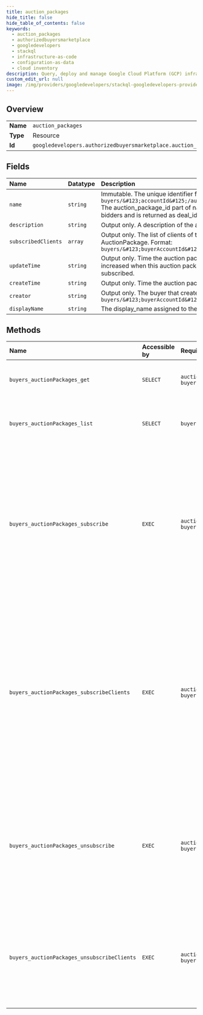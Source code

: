 ```yaml
---
title: auction_packages
hide_title: false
hide_table_of_contents: false
keywords:
  - auction_packages
  - authorizedbuyersmarketplace
  - googledevelopers    
  - stackql
  - infrastructure-as-code
  - configuration-as-data
  - cloud inventory
description: Query, deploy and manage Google Cloud Platform (GCP) infrastructure and resources using SQL
custom_edit_url: null
image: /img/providers/googledevelopers/stackql-googledevelopers-provider-featured-image.png
---
```

  
    

## Overview
<table><tbody>
<tr><td><b>Name</b></td><td><code>auction_packages</code></td></tr>
<tr><td><b>Type</b></td><td>Resource</td></tr>
<tr><td><b>Id</b></td><td><code>googledevelopers.authorizedbuyersmarketplace.auction_packages</code></td></tr>
</tbody></table>

## Fields
| Name | Datatype | Description |
|:-----|:---------|:------------|
| `name` | `string` | Immutable. The unique identifier for the auction package. Format: `buyers/&#123;accountId&#125;/auctionPackages/&#123;auctionPackageId&#125;` The auction_package_id part of name is sent in the BidRequest to all RTB bidders and is returned as deal_id by the bidder in the BidResponse. |
| `description` | `string` | Output only. A description of the auction package. |
| `subscribedClients` | `array` | Output only. The list of clients of the current buyer that are subscribed to the AuctionPackage. Format: `buyers/&#123;buyerAccountId&#125;/clients/&#123;clientAccountId&#125;` |
| `updateTime` | `string` | Output only. Time the auction package was last updated. This value is only increased when this auction package is updated but never when a buyer subscribed. |
| `createTime` | `string` | Output only. Time the auction package was created. |
| `creator` | `string` | Output only. The buyer that created this auction package. Format: `buyers/&#123;buyerAccountId&#125;` |
| `displayName` | `string` | The display_name assigned to the auction package. |
## Methods
| Name | Accessible by | Required Params | Description |
|:-----|:--------------|:----------------|:------------|
| `buyers_auctionPackages_get` | `SELECT` | `auctionPackagesId, buyersId` | Gets an auction package given its name. |
| `buyers_auctionPackages_list` | `SELECT` | `buyersId` | List the auction packages subscribed by a buyer and its clients. |
| `buyers_auctionPackages_subscribe` | `EXEC` | `auctionPackagesId, buyersId` | Subscribe to the auction package for the specified buyer. Once subscribed, the bidder will receive a call out for inventory matching the auction package targeting criteria with the auction package deal ID and the specified buyer. |
| `buyers_auctionPackages_subscribeClients` | `EXEC` | `auctionPackagesId, buyersId` | Subscribe the specified clients of the buyer to the auction package. If a client in the list does not belong to the buyer, an error response will be returned, and all of the following clients in the list will not be subscribed. Subscribing an already subscribed client will have no effect. |
| `buyers_auctionPackages_unsubscribe` | `EXEC` | `auctionPackagesId, buyersId` | Unsubscribe from the auction package for the specified buyer. Once unsubscribed, the bidder will no longer receive a call out for the auction package deal ID and the specified buyer. |
| `buyers_auctionPackages_unsubscribeClients` | `EXEC` | `auctionPackagesId, buyersId` | Unsubscribe from the auction package for the specified clients of the buyer. Unsubscribing a client that is not subscribed will have no effect. |
